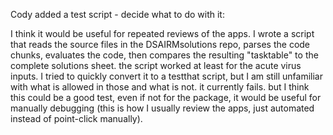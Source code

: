 Cody added a test script - decide what to do with it:

I think it would be useful for repeated reviews of the apps. I wrote a script that reads the source files in the DSAIRMsolutions repo, parses the code chunks, evaluates the code, then compares the resulting "tasktable" to the complete solutions sheet. the script worked at least for the acute virus inputs. I tried to quickly convert it to a testthat script, but I am still unfamiliar with what is allowed in those and what is not. it currently fails. but I think this could be a good test, even if not for the package, it would be useful for manually debugging (this is how I usually review the apps, just automated instead of point-click manually).
